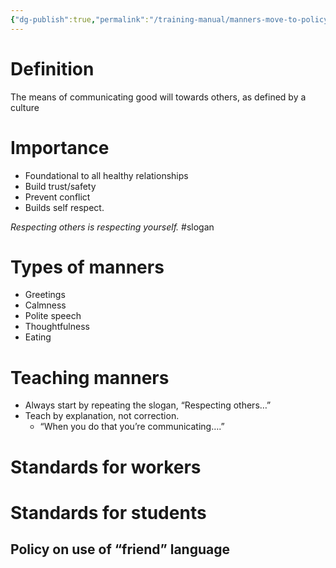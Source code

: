 ```yaml
---
{"dg-publish":true,"permalink":"/training-manual/manners-move-to-policy/"}
---
```


# Definition
The means of communicating good will towards others, as defined by a culture

# Importance
- Foundational to all healthy relationships
- Build trust/safety
- Prevent conflict
- Builds self respect. 

*Respecting others is respecting yourself.* #slogan

# Types of manners
- Greetings
- Calmness
- Polite speech
- Thoughtfulness
- Eating

# Teaching manners
- Always start by repeating the slogan, “Respecting others…”
- Teach by explanation, not correction.
	- “When you do that you’re communicating….”


# Standards for workers

# Standards for students
## Policy on use of “friend” language 